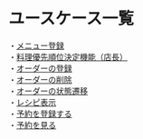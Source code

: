 





# ユースケース一覧  
・[メニュー登録](https://github.com/urakawa-es5/security/blob/main/rakuraku_kitchen/%E3%83%A6%E3%83%BC%E3%82%B9%E3%82%B1%E3%83%BC%E3%82%B9/%E3%83%A1%E3%83%8B%E3%83%A5%E3%83%BC%E7%99%BB%E9%8C%B2%E6%A9%9F%E8%83%BD(%E5%BA%97%E9%95%B7).txt)  
・[料理優先順位決定機能（店長）](https://github.com/urakawa-es5/security/blob/main/rakuraku_kitchen/%E3%83%A6%E3%83%BC%E3%82%B9%E3%82%B1%E3%83%BC%E3%82%B9/%E6%96%99%E7%90%86%E5%84%AA%E5%85%88%E9%A0%86%E4%BD%8D%E6%B1%BA%E5%AE%9A%E6%A9%9F%E8%83%BD(%E5%BA%97%E9%95%B7).txt)  
・[オーダーの登録](https://github.com/urakawa-es5/security/blob/main/rakuraku_kitchen/%E3%83%A6%E3%83%BC%E3%82%B9%E3%82%B1%E3%83%BC%E3%82%B9/%E3%82%AA%E3%83%BC%E3%83%80%E3%83%BC%E3%82%92%E7%99%BB%E9%8C%B2%E3%81%99%E3%82%8B.txt)  
・[オーダーの削除](https://github.com/urakawa-es5/security/blob/main/rakuraku_kitchen/%E3%83%A6%E3%83%BC%E3%82%B9%E3%82%B1%E3%83%BC%E3%82%B9/%E3%82%AA%E3%83%BC%E3%83%80%E3%83%BC%E3%81%AE%E5%89%8A%E9%99%A4%E6%A9%9F%E8%83%BD.txt)  
・[オーダーの状態遷移](https://github.com/urakawa-es5/security/blob/main/rakuraku_kitchen/%E3%83%A6%E3%83%BC%E3%82%B9%E3%82%B1%E3%83%BC%E3%82%B9/order.md)  
・[レシピ表示](https://github.com/urakawa-es5/security/blob/main/rakuraku_kitchen/%E3%83%A6%E3%83%BC%E3%82%B9%E3%82%B1%E3%83%BC%E3%82%B9/recip.md)  
・[予約を登録する](https://github.com/urakawa-es5/security/blob/main/rakuraku_kitchen/%E3%83%A6%E3%83%BC%E3%82%B9%E3%82%B1%E3%83%BC%E3%82%B9/usecase_reserve.md)   
・[予約を見る](https://github.com/urakawa-es5/security/blob/main/rakuraku_kitchen/%E3%83%A6%E3%83%BC%E3%82%B9%E3%82%B1%E3%83%BC%E3%82%B9/%E4%BA%88%E7%B4%84%E3%82%92%E3%81%BF%E3%82%8Btxt)
